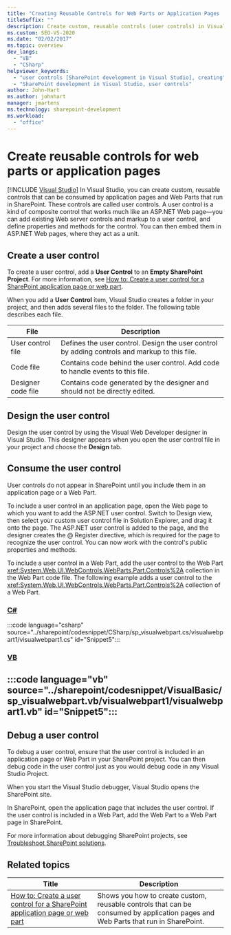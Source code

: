 ```yaml
---
title: "Creating Reusable Controls for Web Parts or Application Pages | Microsoft Docs"
titleSuffix: ""
description: Create custom, reusable controls (user controls) in Visual Studio that can be consumed by application pages and web parts that run in SharePoint.
ms.custom: SEO-VS-2020
ms.date: "02/02/2017"
ms.topic: overview
dev_langs:
  - "VB"
  - "CSharp"
helpviewer_keywords:
  - "user controls [SharePoint development in Visual Studio], creating"
  - "SharePoint development in Visual Studio, user controls"
author: John-Hart
ms.author: johnhart
manager: jmartens
ms.technology: sharepoint-development
ms.workload:
  - "office"
---
```

# Create reusable controls for web parts or application pages

 [!INCLUDE [Visual Studio](~/includes/applies-to-version/vs-windows-only.md)]
  In Visual Studio, you can create custom, reusable controls that can be consumed by application pages and Web Parts that run in SharePoint. These controls are called user controls. A user control is a kind of composite control that works much like an ASP.NET Web page—you can add existing Web server controls and markup to a user control, and define properties and methods for the control. You can then embed them in ASP.NET Web pages, where they act as a unit.

## Create a user control
 To create a user control, add a **User Control** to an **Empty SharePoint Project**. For more information, see [How to: Create a user control for a SharePoint application page or web part](../sharepoint/how-to-create-a-user-control-for-a-sharepoint-application-page-or-web-part.md).

 When you add a **User Control** item, Visual Studio creates a folder in your project, and then adds several files to the folder. The following table describes each file.

|File|Description|
|----------|-----------------|
|User control file|Defines the user control. Design the user control by adding controls and markup to this file.|
|Code file|Contains code behind the user control. Add code to handle events to this file.|
|Designer code file|Contains code generated by the designer and should not be directly edited.|

## Design the user control
 Design the user control by using the Visual Web Developer designer in Visual Studio. This designer appears when you open the user control file in your project and choose the **Design** tab.

## Consume the user control
 User controls do not appear in SharePoint until you include them in an application page or a Web Part.

 To include a user control in an application page, open the Web page to which you want to add the ASP.NET user control. Switch to Design view, then select your custom user control file in Solution Explorer, and drag it onto the page. The ASP.NET user control is added to the page, and the designer creates the @ Register directive, which is required for the page to recognize the user control. You can now work with the control's public properties and methods.

 To include a user control in a Web Part, add the user control to the Web Part <xref:System.Web.UI.WebControls.WebParts.Part.Controls%2A> collection in the Web Part code file. The following example adds a user control to the <xref:System.Web.UI.WebControls.WebParts.Part.Controls%2A> collection of a Web Part.

 ### [C#](#tab/csharp)
 :::code language="csharp" source="../sharepoint/codesnippet/CSharp/sp_visualwebpart.cs/visualwebpart1/visualwebpart1.cs" id="Snippet5":::

 ### [VB](#tab/vb)
 :::code language="vb" source="../sharepoint/codesnippet/VisualBasic/sp_visualwebpart.vb/visualwebpart1/visualwebpart1.vb" id="Snippet5":::
 ---

## Debug a user control
 To debug a user control, ensure that the user control is included in an application page or Web Part in your SharePoint project. You can then debug code in the user control just as you would debug code in any Visual Studio Project.

 When you start the Visual Studio debugger, Visual Studio opens the SharePoint site.

 In SharePoint, open the application page that includes the user control. If the user control is included in a Web Part, add the Web Part to a Web Part page in SharePoint.

 For more information about debugging SharePoint projects, see [Troubleshoot SharePoint solutions](../sharepoint/troubleshooting-sharepoint-solutions.md).

## Related topics

|Title|Description|
|-----------|-----------------|
|[How to: Create a user control for a SharePoint application page or web part](../sharepoint/how-to-create-a-user-control-for-a-sharepoint-application-page-or-web-part.md)|Shows you how to create custom, reusable controls that can be consumed by application pages and Web Parts that run in SharePoint.|
